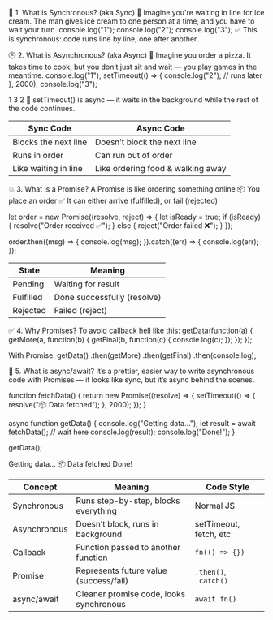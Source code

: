🧠 1. What is Synchronous? (aka Sync)
🧒 Imagine you're waiting in line for ice cream.
The man gives ice cream to one person at a time, and you have to wait your turn.
console.log("1");
console.log("2");
console.log("3");
✅ This is synchronous: code runs line by line, one after another.


🕒 2. What is Asynchronous? (aka Async)
👧 Imagine you order a pizza. It takes time to cook, but you don’t just sit and wait — you play games in the meantime.
console.log("1");
setTimeout(() => {
  console.log("2"); // runs later
}, 2000);
console.log("3");

1
3
2
🍕 setTimeout() is async — it waits in the background while the rest of the code continues.

| Sync Code            | Async Code                        |
| -------------------- | --------------------------------- |
| Blocks the next line | Doesn’t block the next line       |
| Runs in order        | Can run out of order              |
| Like waiting in line | Like ordering food & walking away |

💥 3. What is a Promise?
A Promise is like ordering something online 📦
You place an order ✅
It can either arrive (fulfilled), or fail (rejected)


let order = new Promise((resolve, reject) => {
  let isReady = true;
  if (isReady) {
    resolve("Order received ✅");
  } else {
    reject("Order failed ❌");
  }
});

order.then((msg) => {
  console.log(msg);
}).catch((err) => {
  console.log(err);
});

| State     | Meaning                     |
| --------- | --------------------------- |
| Pending   | Waiting for result          |
| Fulfilled | Done successfully (resolve) |
| Rejected  | Failed (reject)             |

✅ 4. Why Promises?
To avoid callback hell like this:
getData(function(a) {
  getMore(a, function(b) {
    getFinal(b, function(c) {
      console.log(c);
    });
  });
});

With Promise:
getData()
  .then(getMore)
  .then(getFinal)
  .then(console.log);


🌈 5. What is async/await?
It’s a prettier, easier way to write asynchronous code with Promises — it looks like sync, but it’s async behind the scenes.

function fetchData() {
  return new Promise((resolve) => {
    setTimeout(() => {
      resolve("📦 Data fetched");
    }, 2000);
  });
}

async function getData() {
  console.log("Getting data...");
  let result = await fetchData();  // wait here
  console.log(result);
  console.log("Done!");
}

getData();

Getting data...
📦 Data fetched
Done!


| Concept      | Meaning                                 | Code Style             |
| ------------ | --------------------------------------- | ---------------------- |
| Synchronous  | Runs step-by-step, blocks everything    | Normal JS              |
| Asynchronous | Doesn’t block, runs in background       | setTimeout, fetch, etc |
| Callback     | Function passed to another function     | `fn(() => {})`         |
| Promise      | Represents future value (success/fail)  | `.then()`, `.catch()`  |
| async/await  | Cleaner promise code, looks synchronous | `await fn()`           |

